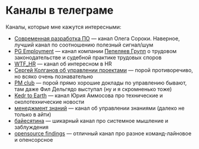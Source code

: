 # Каналы в телеграме

Каналы, которые мне кажутся интересными:

- [Современная разработка ПО](https://t.me/modernsd) — канал Олега Сороки. Наверное, лучший канал по соотношению полезный сигнал/шум
- [PG Employment](https://t.me/pgEmployment) — канал компании [Пепеляев Групп](https://www.pgplaw.ru) о трудовом законодательстве и судебной практике трудовых споров
- [WTF_HR](https://t.me/WTF_HR) — канал об интересном в HR
- [Сергей Колганов об управлении проектами](https://t.me/psilonsk) — порой противоречиво, но всяко очень познавательно
- [PM club](https://t.me/pmclub) — порой прямо хорошие доклады по управлению бывают, там даже Фил Дельгядо выступал (ну и я скромненько тоже)
- [Kedr to Earth](https://t.me/kedr2earth) — канал Юрия Аммосова про технические и околотехнические новости
- [менеджмент знаний](https://t.me/kmrusnw) — канал об управлении знаниями (далеко не только в айти)
- [байесятина](https://t.me/bayesyatina) — шикарный канал про системное мышление и заблуждения
- [opensource findings](https://t.me/opensource_findings) — отличный канал про разное команд-лайновое и опенсорсное
